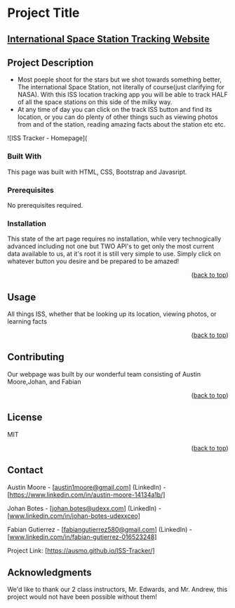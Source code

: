 # Project Title

## [International Space Station Tracking Website](https://ausmo.github.io/ISS-Tracker/)

## Project Description

- Most poeple shoot for the  stars but we shot towards something better, The international Space Station, not literally of course(just clarifying for NASA). With this ISS location tracking app you will be able to track HALF of all the space stations on this side of the milky way. 
- At any time of day you can click on the track ISS button and find its location, or you can do plenty of other things such as viewing photos from and of the station, reading amazing facts about the station etc etc.

![ISS Tracker - Homepage](

### Built With

This page was built with HTML, CSS, Bootstrap and Javasript.



### Prerequisites


No prerequisites required.

### Installation

This state of the art page requires no installation, while very technogically advanced including not one but TWO API's to get only the most current data available to us, at it's root it is still very simple to use. Simply click on whatever button you desire and be prepared to be amazed!

<p align="right">(<a href="#readme-top">back to top</a>)</p>



<!-- USAGE EXAMPLES -->
## Usage
All things ISS, whether that be looking up its location, viewing photos, or learning facts
<p align="right">(<a href="#readme-top">back to top</a>)</p>





<!-- CONTRIBUTING -->
## Contributing

Our webpage was built by our wonderful team consisting of Austin Moore,Johan, and Fabian

<p align="right">(<a href="#readme-top">back to top</a>)</p>



<!-- LICENSE -->
## License

MIT 

<p align="right">(<a href="#readme-top">back to top</a>)</p>



<!-- CONTACT -->
## Contact

Austin Moore - [austin1moore@gmail.com]
(LinkedIn) - [https://www.linkedin.com/in/austin-moore-14134a1b/]

Johan Botes - [johan.botes@udexx.com]
(LinkedIn) - [www.linkedin.com/in/johan-botes-udexxceo]

Fabian Gutierrez - [fabiangutierrez580@gmail.com]
(LinkedIn) - [www.linkedin.com/in/fabian-gutierrez-016523248]


Project Link: [https://ausmo.github.io/ISS-Tracker/]






<!-- ACKNOWLEDGMENTS -->
## Acknowledgments
We'd like to thank our 2 class instructors, Mr. Edwards, and Mr. Andrew, this project would not have been possible without them!


<!-- MARKDOWN LINKS & IMAGES -->
